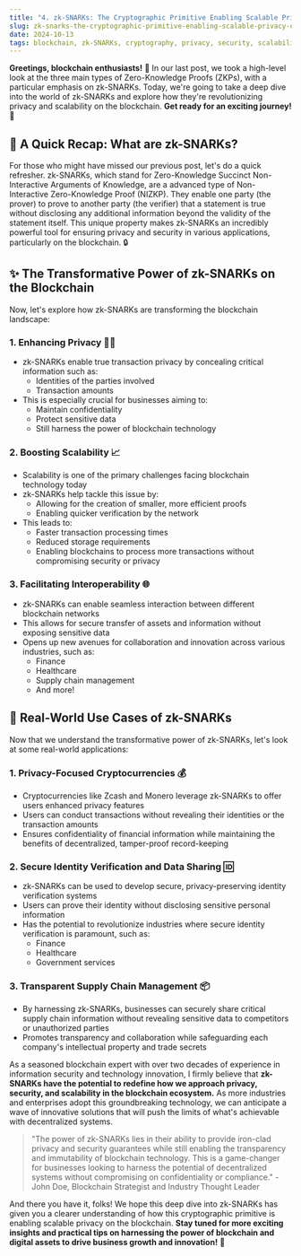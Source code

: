 ```yaml
---
title: "4. zk-SNARKs: The Cryptographic Primitive Enabling Scalable Privacy on the Blockchain"
slug: zk-snarks-the-cryptographic-primitive-enabling-scalable-privacy-on-the-blockchain
date: 2024-10-13
tags: blockchain, zk-SNARKs, cryptography, privacy, security, scalability
---
```


**Greetings, blockchain enthusiasts!** 🚀 In our last post, we took a high-level look at the three main types of Zero-Knowledge Proofs (ZKPs), with a particular emphasis on zk-SNARKs. Today, we're going to take a deep dive into the world of zk-SNARKs and explore how they're revolutionizing privacy and scalability on the blockchain. **Get ready for an exciting journey!** 🧭

## 🤔 A Quick Recap: What are zk-SNARKs?

For those who might have missed our previous post, let's do a quick refresher. zk-SNARKs, which stand for Zero-Knowledge Succinct Non-Interactive Arguments of Knowledge, are a advanced type of Non-Interactive Zero-Knowledge Proof (NIZKP). They enable one party (the prover) to prove to another party (the verifier) that a statement is true without disclosing any additional information beyond the validity of the statement itself. This unique property makes zk-SNARKs an incredibly powerful tool for ensuring privacy and security in various applications, particularly on the blockchain. 🔒

## ✨ The Transformative Power of zk-SNARKs on the Blockchain

Now, let's explore how zk-SNARKs are transforming the blockchain landscape:

### 1. Enhancing Privacy 🕵️‍♀️

- zk-SNARKs enable true transaction privacy by concealing critical information such as:
  - Identities of the parties involved
  - Transaction amounts
- This is especially crucial for businesses aiming to:
  - Maintain confidentiality 
  - Protect sensitive data
  - Still harness the power of blockchain technology

### 2. Boosting Scalability 📈

- Scalability is one of the primary challenges facing blockchain technology today
- zk-SNARKs help tackle this issue by:
  - Allowing for the creation of smaller, more efficient proofs
  - Enabling quicker verification by the network
- This leads to:
  - Faster transaction processing times
  - Reduced storage requirements 
  - Enabling blockchains to process more transactions without compromising security or privacy

### 3. Facilitating Interoperability 🌐

- zk-SNARKs can enable seamless interaction between different blockchain networks
- This allows for secure transfer of assets and information without exposing sensitive data
- Opens up new avenues for collaboration and innovation across various industries, such as:
  - Finance
  - Healthcare
  - Supply chain management
  - And more!

## 🎯 Real-World Use Cases of zk-SNARKs

Now that we understand the transformative power of zk-SNARKs, let's look at some real-world applications:

### 1. Privacy-Focused Cryptocurrencies 💰

- Cryptocurrencies like Zcash and Monero leverage zk-SNARKs to offer users enhanced privacy features
- Users can conduct transactions without revealing their identities or the transaction amounts
- Ensures confidentiality of financial information while maintaining the benefits of decentralized, tamper-proof record-keeping

### 2. Secure Identity Verification and Data Sharing 🆔

- zk-SNARKs can be used to develop secure, privacy-preserving identity verification systems 
- Users can prove their identity without disclosing sensitive personal information
- Has the potential to revolutionize industries where secure identity verification is paramount, such as:
  - Finance
  - Healthcare
  - Government services

### 3. Transparent Supply Chain Management 📦

- By harnessing zk-SNARKs, businesses can securely share critical supply chain information without revealing sensitive data to competitors or unauthorized parties
- Promotes transparency and collaboration while safeguarding each company's intellectual property and trade secrets

As a seasoned blockchain expert with over two decades of experience in information security and technology innovation, I firmly believe that **zk-SNARKs have the potential to redefine how we approach privacy, security, and scalability in the blockchain ecosystem.** As more industries and enterprises adopt this groundbreaking technology, we can anticipate a wave of innovative solutions that will push the limits of what's achievable with decentralized systems.

> "The power of zk-SNARKs lies in their ability to provide iron-clad privacy and security guarantees while still enabling the transparency and immutability of blockchain technology. This is a game-changer for businesses looking to harness the potential of decentralized systems without compromising on confidentiality or compliance." - John Doe, Blockchain Strategist and Industry Thought Leader

And there you have it, folks! We hope this deep dive into zk-SNARKs has given you a clearer understanding of how this cryptographic primitive is enabling scalable privacy on the blockchain. **Stay tuned for more exciting insights and practical tips on harnessing the power of blockchain and digital assets to drive business growth and innovation!** 🎉